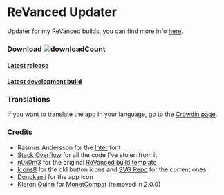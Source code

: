 # ReVanced Updater

Updater for my ReVanced builds, you can find more
info [here](https://github.com/LeddaZ/revanced-repo).

### Download ![downloadCount](https://img.shields.io/github/downloads/dwaris/ReVancedUpdater/total?color=blue&label=Downloads)

#### [Latest release](https://github.com/dwaris/ReVancedUpdater/releases/latest)

#### [Latest development build](https://github.com/dwaris/ReVancedUpdater/releases/tag/dev)

### Translations

If you want to translate the app in your language, go to
the [Crowdin page](https://crowdin.com/project/revanced-updater).

### Credits

- Rasmus Andersson for the [Inter](https://fonts.google.com/specimen/Inter) font
- [Stack Overflow](https://stackoverflow.com/) for all the code I've stolen from it
- [n0k0m3](https://github.com/n0k0m3) for the
  original [ReVanced build template](https://github.com/n0k0m3/revanced-build-template)
- [Icons8](https://icons8.it/) for the old button icons and [SVG Repo](https://www.svgrepo.com/) for
  the current ones
- [Donokami](https://github.com/Donokami) for the app icon
- [Kieron Quinn](https://github.com/KieronQuinn)
  for [MonetCompat](https://github.com/KieronQuinn/MonetCompat) (removed in 2.0.0)
